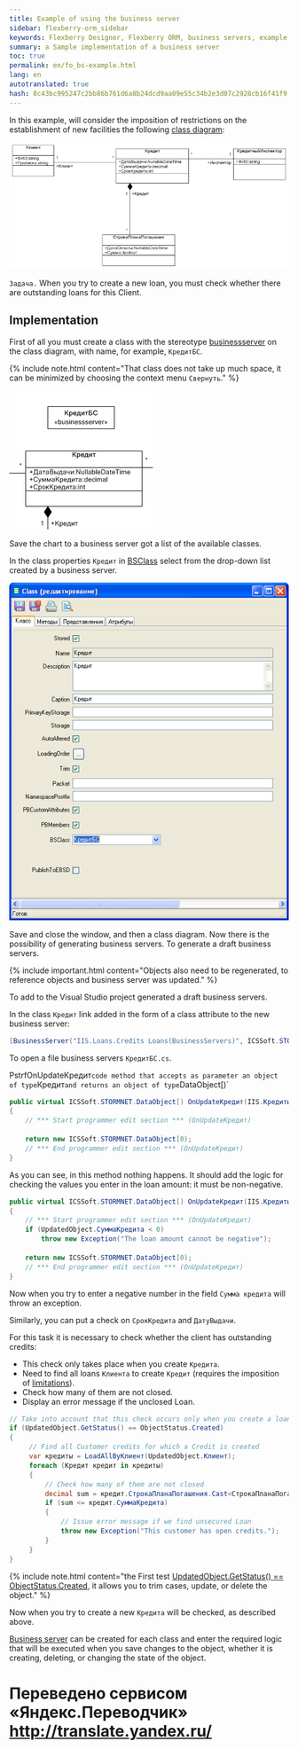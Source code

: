 ```yaml
--- 
title: Example of using the business server 
sidebar: flexberry-orm_sidebar 
keywords: Flexberry Designer, Flexberry ORM, business servers, example 
summary: a Sample implementation of a business server 
toc: true 
permalink: en/fo_bs-example.html 
lang: en 
autotranslated: true 
hash: 8c43bc995247c2bb86b761d6a8b24dcd9aa09e55c34b2e3d07c2928cb16f41f9 
--- 
```


In this example, will consider the imposition of restrictions on the establishment of new facilities the following [class diagram](fd_class-diagram.html): 

![](/images/pages/products/flexberry-orm/business-servers/filter-ex-diagram.png) 

`Задача.` When you try to create a new loan, you must check whether there are outstanding loans for this Client. 

## Implementation 

First of all you must create a class with the stereotype [businessserver](fd_business-servers.html) on the class diagram, with name, for example, `КредитБС`. 

{% include note.html content="That class does not take up much space, it can be minimized by choosing the context menu `Свернуть`." %} 

![](/images/pages/products/flexberry-orm/business-servers/bs-example.PNG) 

Save the chart to a business server got a list of the available classes. 

In the class properties `Кредит` in [BSClass](fd_data-classes.html) select from the drop-down list created by a business server. 

![](/images/pages/products/flexberry-orm/business-servers/bs-example1.PNG) 

Save and close the window, and then a class diagram. Now there is the possibility of generating business servers. To generate a draft business servers. 

{% include important.html content="Objects also need to be regenerated, to reference objects and business server was updated." %} 

To add to the Visual Studio project generated a draft business servers. 

In the class `Кредит` link added in the form of a class attribute to the new business server: 

``` csharp
[BusinessServer("IIS.Loans.Credits Loans(BusinessServers)", ICSSoft.STORMNET.Business.DataServiceObjectEvents.OnAllEvents))
``` 

To open a file business servers `КредитБС.cs`. 

PstrfOnUpdateКредит` code method that accepts as parameter an object of type `Кредит` and returns an object of type `DataObject[)` 

``` csharp
public virtual ICSSoft.STORMNET.DataObject[) OnUpdateКредит(IIS.Кредиты.Кредит UpdatedObject)
{
	// *** Start programmer edit section *** (OnUpdateКредит) 

	return new ICSSoft.STORMNET.DataObject[0);
	// *** End programmer edit section *** (OnUpdateКредит) 
}
``` 

As you can see, in this method nothing happens. It should add the logic for checking the values you enter in the loan amount: it must be non-negative. 

``` csharp
public virtual ICSSoft.STORMNET.DataObject[) OnUpdateКредит(IIS.Кредиты.Кредит UpdatedObject)
{
	// *** Start programmer edit section *** (OnUpdateКредит) 
	if (UpdatedObject.СуммаКредита < 0)
		throw new Exception("The loan amount cannot be negative");

	return new ICSSoft.STORMNET.DataObject[0);
	// *** End programmer edit section *** (OnUpdateКредит) 
}
``` 

Now when you try to enter a negative number in the field `Сумма кредита` will throw an exception. 

Similarly, you can put a check on `СрокКредита` and `ДатуВыдачи`. 

For this task it is necessary to check whether the client has outstanding credits: 

* This check only takes place when you create `Кредита`. 
* Need to find all loans `Клиента` to create `Кредит` (requires the imposition of [limitations](fo_limitation.html)). 
* Check how many of them are not closed. 
* Display an error message if the unclosed Loan. 

``` csharp
// Take into account that this check occurs only when you create a loan 
if (UpdatedObject.GetStatus() == ObjectStatus.Created)
{
     // Find all Customer credits for which a Credit is created 
     var кредиты = LoadAllByКлиент(UpdatedObject.Клиент);
     foreach (Кредит кредит in кредиты)
     {
         // Check how many of them are not closed 
         decimal sum = кредит.СтрокаПланаПогашения.Cast<СтрокаПланаПогашения>().Sum(stroke => stroke.Сумма);
         if (sum <= кредит.СуммаКредита)
         {
             // Issue error message if we find unsecured Loan 
             throw new Exception("This customer has open credits.");
         }
     }
}
``` 

{% include note.html content="the First test [UpdatedObject.GetStatus() == ObjectStatus.Created](fo_object-status.html), it allows you to trim cases, update, or delete the object." %} 

Now when you try to create a new `Кредита` will be checked, as described above. 

[Business server](fo_bs-wrapper.html) can be created for each class and enter the required logic that will be executed when you save changes to the object, whether it is creating, deleting, or changing the state of the object.


 # Переведено сервисом «Яндекс.Переводчик» http://translate.yandex.ru/